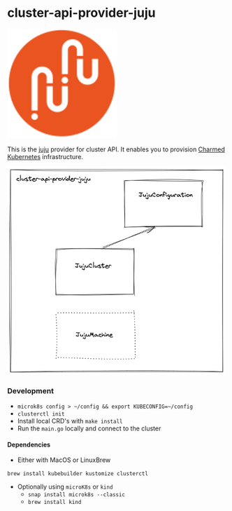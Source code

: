 # cluster-api-provider-juju

<img src="images/juju.svg" width="250">

This is the [juju](https://juju.is/) provider for cluster API.
It enables you to provision [Charmed Kubernetes](https://ubuntu.com/kubernetes) infrastructure.

<img src="images/provider.png" width="500">

### Development

- `microk8s config > ~/config && export KUBECONFIG=~/config`
- `clusterctl init`
- Install local CRD's with `make install`
- Run the `main.go` locally and connect to the cluster


#### Dependencies

- Either with MacOS or LinuxBrew

```
brew install kubebuilder kustomize clusterctl
```

- Optionally using `microK8s` or `kind`
  - `snap install microk8s --classic`
  - `brew install kind`
